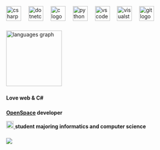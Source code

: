 <div align="left">
  <img src="https://cdn.jsdelivr.net/gh/devicons/devicon/icons/csharp/csharp-original.svg" height="40" alt="csharp logo"  />
  <img width="12" />
  <img src="https://cdn.jsdelivr.net/gh/devicons/devicon/icons/dotnetcore/dotnetcore-original.svg" height="40" alt="dotnetcore logo"  />
  <img width="12" />
  <img src="https://cdn.jsdelivr.net/gh/devicons/devicon/icons/c/c-original.svg" height="40" alt="c logo"  />
  <img width="12" />
  <img src="https://cdn.jsdelivr.net/gh/devicons/devicon/icons/python/python-original.svg" height="40" alt="python logo"  />
  <img width="12" />
  <img src="https://cdn.jsdelivr.net/gh/devicons/devicon/icons/vscode/vscode-original.svg" height="40" alt="vscode logo"  />
  <img width="12" />
  <img src="https://cdn.jsdelivr.net/gh/devicons/devicon/icons/visualstudio/visualstudio-plain.svg" height="40" alt="visualstudio logo"  />
  <img width="12" />
  <img src="https://cdn.jsdelivr.net/gh/devicons/devicon/icons/git/git-original.svg" height="40" alt="git logo"  />
</div>

###

<div>
  <img src="https://github-readme-stats.vercel.app/api/top-langs?username=0tdaysalo&locale=en&hide_title=false&layout=compact&card_width=320&langs_count=6&theme=dracula&hide_border=true&order=2" height="150" alt="languages graph"  />
</div>

###

####
**Love web & C#**

###

**[OpenSpace](https://openspace.team) developer**

<div>
  <a href="https://www.psuti.ru/">
    <img height="20" src="https://upload.wikimedia.org/wikipedia/commons/5/55/Main-psuti-logo.png">
  </a>
  <b> student majoring informatics and computer science</b>
</div>

###

<div>
  <img src="https://profile-counter.glitch.me/0tdaysalo/count.svg?=1337"  />
</div>
